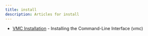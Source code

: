 ```yaml
---
title: install
description: Articles for install
---
```


* [VMC Installation](/tools/vmc/installing-vmc.html) - Installing the Command-Line Interface (vmc)
